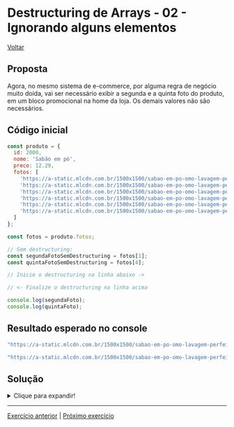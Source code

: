 # Destructuring de Arrays - 02 - Ignorando alguns elementos

[Voltar](../../README.md)

## Proposta
Agora, no mesmo sistema de e-commerce, por alguma regra de negócio muito doida, vai ser necessário exibir a segunda e a quinta foto do produto, em um bloco promocional na home da loja. Os demais valores não são necessários.

## Código inicial
```js
const produto = {
  id: 2000,
  nome: 'Sabão em pó',
  preco: 12.29,
  fotos: [
    'https://a-static.mlcdn.com.br/1500x1500/sabao-em-po-omo-lavagem-perfeita-concentrado-profissional-56kg/magazineluiza/224489500/f43bec8b2f13e0c5565b681d2d46432f.jpg',
    'https://a-static.mlcdn.com.br/1500x1500/sabao-em-po-omo-lavagem-perfeita-concentrado-profissional-56kg/magazineluiza/224489500/c2c737e796f33585c3e9da8e7af982a5.jpg',
    'https://a-static.mlcdn.com.br/1500x1500/sabao-em-po-omo-lavagem-perfeita-concentrado-profissional-56kg/magazineluiza/224489500/0673a9868ac3ac7a075c3b75bcaa62a4.jpg',
    'https://a-static.mlcdn.com.br/1500x1500/sabao-em-po-omo-lavagem-perfeita-concentrado-profissional-56kg/magazineluiza/224489500/6fc0c00f6fda35efb901adacce47713b.jpg',
    'https://a-static.mlcdn.com.br/1500x1500/sabao-em-po-omo-lavagem-perfeita-concentrado-profissional-56kg/magazineluiza/224489500/b0b032dcc2099828489f9bac38be3390.jpg',
    'https://a-static.mlcdn.com.br/1500x1500/sabao-em-po-omo-lavagem-perfeita-concentrado-profissional-56kg/magazineluiza/224489500/2aa699618d4ecd3c1abe28392b736caa.jpg'
  ]
};

const fotos = produto.fotos;

// Sem destructuring:
const segundaFotoSemDestructuring = fotos[1];
const quintaFotoSemDestructuring = fotos[4];

// Inicie o destructuring na linha abaixo ->

// <- Finalize o destructuring na linha acima

console.log(segundaFoto);
console.log(quintaFoto);
```

## Resultado esperado no console
```js
"https://a-static.mlcdn.com.br/1500x1500/sabao-em-po-omo-lavagem-perfeita-concentrado-profissional-56kg/magazineluiza/224489500/c2c737e796f33585c3e9da8e7af982a5.jpg"

"https://a-static.mlcdn.com.br/1500x1500/sabao-em-po-omo-lavagem-perfeita-concentrado-profissional-56kg/magazineluiza/224489500/b0b032dcc2099828489f9bac38be3390.jpg"
```

## Solução

<details>
  <summary>Clique para expandir!</summary>

  ```js
  const produto = {
    id: 2000,
    nome: 'Sabão em pó',
    preco: 12.29,
    fotos: [
      'https://a-static.mlcdn.com.br/1500x1500/sabao-em-po-omo-lavagem-perfeita-concentrado-profissional-56kg/magazineluiza/224489500/f43bec8b2f13e0c5565b681d2d46432f.jpg',
      'https://a-static.mlcdn.com.br/1500x1500/sabao-em-po-omo-lavagem-perfeita-concentrado-profissional-56kg/magazineluiza/224489500/c2c737e796f33585c3e9da8e7af982a5.jpg',
      'https://a-static.mlcdn.com.br/1500x1500/sabao-em-po-omo-lavagem-perfeita-concentrado-profissional-56kg/magazineluiza/224489500/0673a9868ac3ac7a075c3b75bcaa62a4.jpg',
      'https://a-static.mlcdn.com.br/1500x1500/sabao-em-po-omo-lavagem-perfeita-concentrado-profissional-56kg/magazineluiza/224489500/6fc0c00f6fda35efb901adacce47713b.jpg',
      'https://a-static.mlcdn.com.br/1500x1500/sabao-em-po-omo-lavagem-perfeita-concentrado-profissional-56kg/magazineluiza/224489500/b0b032dcc2099828489f9bac38be3390.jpg',
      'https://a-static.mlcdn.com.br/1500x1500/sabao-em-po-omo-lavagem-perfeita-concentrado-profissional-56kg/magazineluiza/224489500/2aa699618d4ecd3c1abe28392b736caa.jpg'
    ]
  };

  const fotos = produto.fotos;
  
  // Sem destructuring:
  const segundaFotoSemDestructuring = fotos[1];
  const quintaFotoSemDestructuring = fotos[4];

  // Inicie o destructuring na linha abaixo ->
  const [ , segundaFoto, , , quintaFoto] = fotos;
  // <- Finalize o destructuring na linha acima

  console.log(segundaFoto);
  console.log(quintaFoto);
  ```
</details>

---

[Exercício anterior](../01-simples/README.md) | [Próximo exercício](../03-com-valor-padrao/README.md)